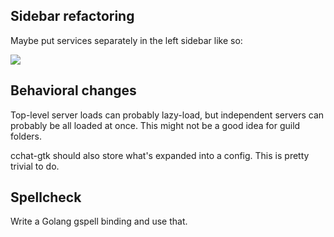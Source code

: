 ## Sidebar refactoring

Maybe put services separately in the left sidebar like so:

![](https://miro.medium.com/max/1600/1*DSH66RN5DA5UQdZ2xE2I-g.png)

## Behavioral changes

Top-level server loads can probably lazy-load, but independent servers can
probably be all loaded at once. This might not be a good idea for guild folders.

cchat-gtk should also store what's expanded into a config. This is pretty
trivial to do.

## Spellcheck

Write a Golang gspell binding and use that.
